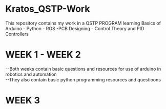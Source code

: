 # Kratos_QSTP-Work
This repository contains my work in  a QSTP PROGRAM  learning  Basics of  Arduino - Python - ROS  -PCB Designing  - Control Theory and  PID Controllers

# WEEK 1 - WEEK 2
--Both weeks contain basic  questions and resources for use of arduino in robotics and automation  
--They also contain basic python programming resources and questioons

# WEEK 3

